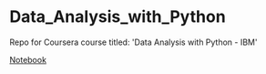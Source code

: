 # Data_Analysis_with_Python
Repo for Coursera course titled: 'Data Analysis with Python - IBM'


<a href="https://github.com/ankitpriyadarshii/Data_Analysis_with_Python/blob/main/DA_with_Python.ipynb" target="_blank">Notebook</a>
